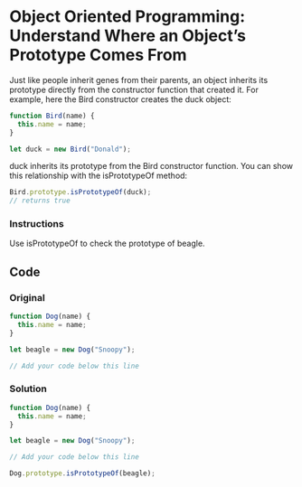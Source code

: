 # Object Oriented Programming: Understand Where an Object’s Prototype Comes From

Just like people inherit genes from their parents, an object inherits its prototype directly from the constructor function that created it. For example, here the Bird constructor creates the duck object:

```javascript
function Bird(name) {
  this.name = name;
}

let duck = new Bird("Donald");
```
duck inherits its prototype from the Bird constructor function. You can show this relationship with the isPrototypeOf method:

```javascript
Bird.prototype.isPrototypeOf(duck);
// returns true
```

### Instructions

Use isPrototypeOf to check the prototype of beagle.

## Code

### Original

```javascript
function Dog(name) {
  this.name = name;
}

let beagle = new Dog("Snoopy");

// Add your code below this line
```

### Solution

```javascript
function Dog(name) {
  this.name = name;
}

let beagle = new Dog("Snoopy");

// Add your code below this line

Dog.prototype.isPrototypeOf(beagle);
```

